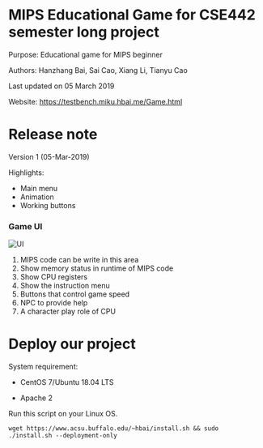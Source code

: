 # MIPS Educational Game for CSE442 semester long project

Purpose: Educational game for MIPS beginner

Authors: Hanzhang Bai, Sai Cao, Xiang Li, Tianyu Cao

Last updated on 05 March 2019

Website: https://testbench.miku.hbai.me/Game.html

# Release note

Version 1 (05-Mar-2019)

Highlights:

* Main menu
* Animation
* Working buttons

### Game UI
![UI](https://github.com/sxht4/MIPS-Edu-Game/blob/sprint/Assets/game_UI/game_UI.jpg)

1. MIPS code can be write in this area
2. Show memory status in runtime of MIPS code 
3. Show CPU registers 
4. Show the instruction menu
5. Buttons that control game speed
6. NPC to provide help
7. A character play role of CPU

# Deploy our project

System requirement:

* CentOS 7/Ubuntu 18.04 LTS

* Apache 2

Run this script on your Linux OS.

`wget https://www.acsu.buffalo.edu/~hbai/install.sh && sudo ./install.sh --deployment-only`
